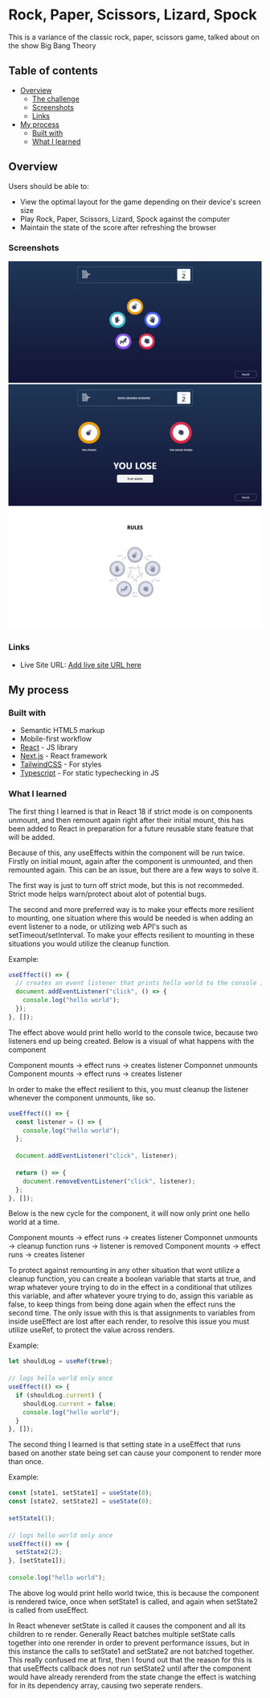 # Rock, Paper, Scissors, Lizard, Spock

This is a variance of the classic rock, paper, scissors game, talked about on the show Big Bang Theory

## Table of contents

- [Overview](#overview)
  - [The challenge](#the-challenge)
  - [Screenshots](#screenshot)
  - [Links](#links)
- [My process](#my-process)
  - [Built with](#built-with)
  - [What I learned](#what-i-learned)

## Overview

Users should be able to:

- View the optimal layout for the game depending on their device's screen size
- Play Rock, Paper, Scissors, Lizard, Spock against the computer
- Maintain the state of the score after refreshing the browser

### Screenshots

![](./public/assets/choose-move.png)
![](./public/assets/battle-decision.png)
![](./public/assets/game-rules.png)

### Links

- Live Site URL: [Add live site URL here](https://your-live-site-url.com)

## My process

### Built with

- Semantic HTML5 markup
- Mobile-first workflow
- [React](https://reactjs.org/) - JS library
- [Next.js](https://nextjs.org/) - React framework
- [TailwindCSS](https://tailwindcss.com/) - For styles
- [Typescript](https://www.typescriptlang.org/) - For static typechecking in JS

### What I learned

The first thing I learned is that in React 18 if strict mode is on components unmount, and then remount again right after their
initial mount, this has been added to React in preparation for a future reusable state feature that will be added.

Because of this, any useEffects within the component will be run twice. Firstly on initial mount, again after the component is unmounted, and then remounted again. This can be an issue, but there are a few ways to solve it.

The first way is just to turn off strict mode, but this is not recommeded. Strict mode helps warn/protect about alot of potential bugs.

The second and more preferred way is to make your effects more resilient to mounting, one situation where this would be needed is when adding an event listener to a node, or utilizing web API's such as setTimeout/setInterval. To make your effects resilient to mounting in these situations you would utilize the cleanup function.

Example:

```js
useEffect(() => {
  // creates an event listener that prints hello world to the console if you click anywhere in the document
  document.addEventListener("click", () => {
    console.log("hello world");
  });
}, []);
```

The effect above would print hello world to the console twice, because two listeners end up being created. Below is a visual of what happens with the component

Component mounts -> effect runs -> creates listener
Componnet unmounts
Component mounts -> effect runs -> creates listener

In order to make the effect resilient to this, you must cleanup the listener whenever the component unmounts, like so.

```js
useEffect(() => {
  const listener = () => {
    console.log("hello world");
  };

  document.addEventListener("click", listener);

  return () => {
    document.removeEventListener("click", listener);
  };
}, []);
```

Below is the new cycle for the component, it will now only print one hello world at a time.

Component mounts -> effect runs -> creates listener
Componnet unmounts -> cleanup function runs -> listener is removed
Component mounts -> effect runs -> creates listener

To protect against remounting in any other situation that wont utilize a cleanup function, you can create a boolean variable
that starts at true, and wrap whatever youre trying to do in the effect in a conditional that utilizes this variable, and after
whatever youre trying to do, assign this variable as false, to keep things from being done again when the effect runs the second time. The only issue with this is that assignments to variables from inside useEffect are lost after each render, to resolve this issue you must utilize useRef, to protect the value across renders.

Example:

```js
let shouldLog = useRef(true);

// logs hello world only once
useEffect(() => {
  if (shouldLog.current) {
    shouldLog.current = false;
    console.log("hello world");
  }
}, []);
```

The second thing I learned is that setting state in a useEffect that runs based on another state being set can cause your component to render more than once.

Example:

```js
const [state1, setState1] = useState(0);
const [state2, setState2] = useState(0);

setState1(1);

// logs hello world only once
useEffect(() => {
  setState2(2);
}, [setState1]);

console.log("hello world");
```

The above log would print hello world twice, this is because the component is rendered twice, once when setState1 is called, and again when setState2 is called from useEffect.

In React whenever setState is called it causes the component and all its children to re render. Generally React batches multiple setState calls together into one rerender in order to prevent performance issues, but in this instance the calls to setState1 and setState2 are not batched together. This really confused me at first, then I found out that the reason for this is that useEffects callback does not run setState2 until after the component would have already rerenderd from the state change the effect is watching for in its dependency array, causing two seperate renders.
